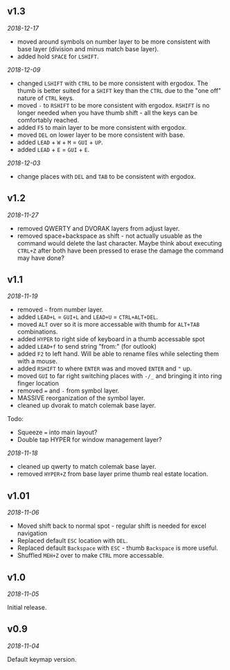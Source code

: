 <!-- -*- mode: markdown; fill-column: 8192 -*- -->

## v1.3

*2018-12-17*
- moved around symbols on number layer to be more consistent with base layer (division and minus match base layer).
- added hold `SPACE` for `LSHIFT`. 

*2018-12-09*
- changed `LSHIFT` with `CTRL` to be more consistent with ergodox. The thumb is better suited for a `SHIFT` key than the `CTRL` due to the "one off" nature of `CTRL` keys. 
- moved `-` to `RSHIFT` to be more consistent with ergodox. `RSHIFT` is no longer needed when you have thumb shift - all the keys can be comfortably reached.
- added `F5` to main layer to be more consistent with ergodox.
- moved `DEL` on lower layer to be more consistent with base.
- added `LEAD` + `W` + `M` = `GUI` + `UP`.
- added `LEAD` + `E` = `GUI` + `E`. 

*2018-12-03*
- change places with `DEL` and `TAB` to be consistent with ergodox.

## v1.2

*2018-11-27*
- removed QWERTY and DVORAK layers from adjust layer.
- removed space+backspace as shift - not actually usuable as the command would delete the last character. Maybe think about executing `CTRL+Z` after both have been pressed to erase the damage the command may have done? 

## v1.1

*2018-11-19*
- removed `~` from number layer.
- added `LEAD+L` = `GUI+L` and `LEAD+U` = `CTRL+ALT+DEL`.
- moved `ALT` over so it is more accessable with thumb for `ALT+TAB` combinations.
- added `HYPER` to right side of keyboard in a thumb accessable spot
- added `LEAD+f` to send string "from:" (for outlook)
- added `F2` to left hand. Will be able to rename files while selecting them with a mouse.
- added `RSHIFT` to where `ENTER` was and moved `ENTER` and `"` up.
- moved `GUI` to far right switching places with `-/_` and bringing it into ring finger location
- removed `=` and `-` from symbol layer.
- MASSIVE reorganization of the symbol layer.
- cleaned up dvorak to match colemak base layer.

Todo:
- Squeeze `=` into main layout?
- Double tap HYPER for window management layer?

*2018-11-18*
- cleaned up qwerty to match colemak base layer.
- removed `HYPER+Z` from base layer prime thumb real estate location.

## v1.01

*2018-11-06*

- Moved shift back to normal spot - regular shift is needed for excel navigation
- Replaced default `ESC` location with `DEL`. 
- Replaced default `Backspace` with `ESC` - thumb `Backspace` is more useful. 
- Shuffled `MEH+Z` over to make `CTRL` more accessable.

## v1.0

*2018-11-05*

Initial release.

## v0.9

*2018-11-04*

Default keymap version.
